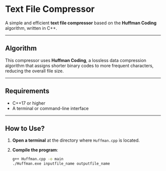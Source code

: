# Text File Compressor

A simple and efficient **text file compressor** based on the **Huffman Coding** algorithm, written in C++.

---

##  Algorithm

This compressor uses **Huffman Coding**, a lossless data compression algorithm that assigns shorter binary codes to more frequent characters, reducing the overall file size.

---

##  Requirements

- C++17 or higher
- A terminal or command-line interface

---

##  How to Use?

1. **Open a terminal** at the directory where `Huffman.cpp` is located.

2. **Compile the program**:

   ```bash
   g++ Huffman.cpp -o main
   ./Huffman.exe inputfile_name outputfile_name
